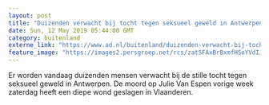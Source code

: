 ```yaml
---
layout: post
title: "Duizenden verwacht bij tocht tegen seksueel geweld in Antwerpen na moord op Julie (23)"
date: Sun, 12 May 2019 05:44:00 GMT
category: buitenland
externe_link: "https://www.ad.nl/buitenland/duizenden-verwacht-bij-tocht-tegen-seksueel-geweld-in-antwerpen-na-moord-op-julie-23~a2f61ac8/"
feature_image: "https://images2.persgroep.net/rcs/zatSFAxBrBxmfHSoYVdIJ8Fl_iI/diocontent/147613315/_fitwidth/400/?appId=21791a8992982cd8da851550a453bd7f&quality=0.7"
---
```


Er worden vandaag duizenden mensen verwacht bij de stille tocht tegen seksueel geweld in Antwerpen. De moord op Julie Van Espen vorige week zaterdag heeft een diepe wond geslagen in Vlaanderen.
